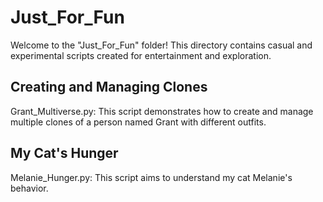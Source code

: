 # Just_For_Fun
Welcome to the "Just_For_Fun" folder! This directory contains casual and experimental scripts created for entertainment and exploration.

## Creating and Managing Clones
Grant_Multiverse.py: This script demonstrates how to create and manage multiple clones of a person named Grant with different outfits.

## My Cat's Hunger
Melanie_Hunger.py: This script aims to understand my cat Melanie's behavior.